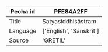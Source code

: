 |Pecha id | PFE84A2FF
| --- | --- 
|Title | Satyasiddhiśāstram 
|Language | ['English', 'Sanskrit']
|Source | 'GRETIL'